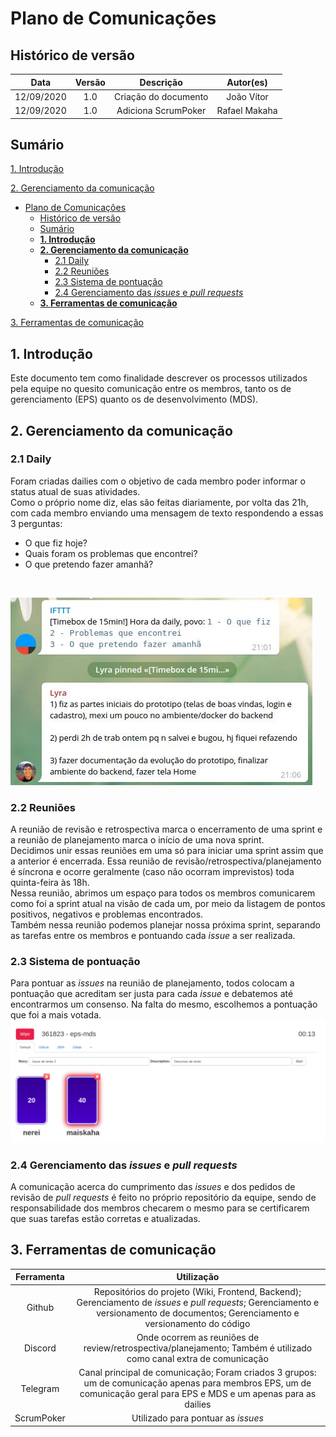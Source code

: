 # Plano de Comunicações

## Histórico de versão

|   Data    | Versão | Descrição            | Autor(es)  |
|   :-:     |  :-:   |  :-:                 |  :-:       |
| 12/09/2020|  1.0   | Criação do documento | João Vítor |
| 12/09/2020|  1.0   | Adiciona ScrumPoker | Rafael Makaha |

## Sumário

[1. Introdução](#1-introdução)

[2. Gerenciamento da comunicação](#2-gerenciamento-da-comunicação)
- [Plano de Comunicações](#plano-de-comunicações)
  - [Histórico de versão](#histórico-de-versão)
  - [Sumário](#sumário)
  - [**1. Introdução**](#1-introdução)
  - [**2. Gerenciamento da comunicação**](#2-gerenciamento-da-comunicação)
    - [2.1 Daily](#21-daily)
    - [2.2 Reuniões](#22-reuniões)
    - [2.3 Sistema de pontuação](#23-sistema-de-pontuação)
    - [2.4 Gerenciamento das *issues* e *pull requests*](#24-gerenciamento-das-issues-e-pull-requests)
  - [**3. Ferramentas de comunicação**](#3-ferramentas-de-comunicação)

[3. Ferramentas de comunicação](#3-ferramentas-de-comunicação)

## **1. Introdução**

Este documento tem como finalidade descrever os processos utilizados pela equipe no quesito comunicação entre os membros, tanto os de gerenciamento (EPS) quanto os de desenvolvimento (MDS).

## **2. Gerenciamento da comunicação**

### 2.1 Daily

Foram criadas dailies com o objetivo de cada membro poder informar o status atual de suas atividades.
<br>
Como o próprio nome diz, elas são feitas diariamente, por volta das 21h, com cada membro enviando uma mensagem de texto respondendo a essas 3 perguntas:

* O que fiz hoje?
* Quais foram os problemas que encontrei?
* O que pretendo fazer amanhã?
<br>

![](img/daily.jpg)

### 2.2 Reuniões

A reunião de revisão e retrospectiva marca o encerramento de uma sprint e a reunião de planejamento marca o início de uma nova sprint.
<br>
Decidimos unir essas reuniões em uma só para iniciar uma sprint assim que a anterior é encerrada. Essa reunião de revisão/retrospectiva/planejamento é síncrona e ocorre geralmente (caso não ocorram imprevistos) toda quinta-feira às 18h.
<br>
Nessa reunião, abrimos um espaço para todos os membros comunicarem como foi a sprint atual na visão de cada um, por meio da listagem de pontos positivos, negativos e problemas encontrados.
<br>
Também nessa reunião podemos planejar nossa próxima sprint, separando as tarefas entre os membros e pontuando cada *issue* a ser realizada.

### 2.3 Sistema de pontuação

Para pontuar as *issues* na reunião de planejamento, todos colocam a pontuação que acreditam ser justa para cada *issue* e debatemos até encontrarmos um consenso. Na falta do mesmo, escolhemos a pontuação que foi a mais votada.
<br>
![](img/pontuacao.png)

### 2.4 Gerenciamento das *issues* e *pull requests*

A comunicação acerca do cumprimento das *issues* e dos pedidos de revisão de *pull requests* é feito no próprio repositório da equipe, sendo de responsabilidade dos membros checarem o mesmo para se certificarem que suas tarefas estão corretas e atualizadas.
<br>


## **3. Ferramentas de comunicação**

| Ferramenta | Utilização |
|    :-:     |     :-:    |
|   Github    |     Repositórios do projeto (Wiki, Frontend, Backend); Gerenciamento de *issues* e *pull requests*; Gerenciamento e versionamento  de documentos; Gerenciamento e versionamento do código   |
|   Discord     |   Onde ocorrem as reuniões de review/retrospectiva/planejamento; Também é utilizado como canal extra de comunicação         |
|   Telegram    |   Canal principal de comunicação; Foram criados 3 grupos: um de comunicação apenas para membros EPS, um de comunicação geral para EPS e MDS e um apenas para as dailies   |
| ScrumPoker | Utilizado para pontuar as *issues* |
